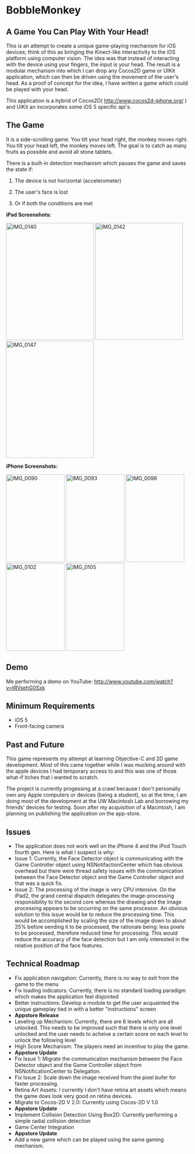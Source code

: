BobbleMonkey
============

A Game You Can Play With Your Head!
----------------------------------------

This is an attempt to create a unique game-playing mechanism for iOS devices; think of this as bringing the Kinect-like interactivity to the iOS platform using computer vision. The idea was that instead of interacting with the device using your fingers, the input is your head. The result is a modular mechanism into which I can drop any Cocos2D game or UIKit application, which can then be driven using the movement of the user's head. As a proof of concept for the idea, I have written a game which could be played with your head. 

This application is a hybrid of Cocos2D( http://www.cocos2d-iphone.org/ ) and UIKit an incorporates some iOS 5 specific api's.

The Game
--------

It is a side-scrolling game. You tilt your head right, the monkey moves right. You tilt your head left, the monkey moves left. The goal is to catch as many fruits as possible and avoid all stone tablets. 

There is a built-in detection mechanism which pauses the game and saves the state if: 

1. The device is not horizontal (accelerometer)

2. The user's face is lost

3. Or if both the conditions are met

**iPad Screenshots:**

<a href="http://www.flickr.com/photos/46486952@N02/7160779242/" title="IMG_0139 by al242, on Flickr"><img src="http://farm8.staticflickr.com/7091/7160779468_acf9939326.jpg" width="240" height="320" alt="IMG_0140"></a>
<a href="http://www.flickr.com/photos/46486952@N02/7160779882/" title="IMG_0142 by al242, on Flickr"><img src="http://farm8.staticflickr.com/7226/7160779882_27d41d2244.jpg" width="240" height="320" alt="IMG_0142"></a>
<a href="http://www.flickr.com/photos/46486952@N02/7160778606/" title="IMG_0147 by al242, on Flickr"><img src="http://farm8.staticflickr.com/7093/7160778606_44d2e0fb0e.jpg" width="240" height="320" alt="IMG_0147"></a>

**iPhone Screenshots:**

<a href="http://www.flickr.com/photos/46486952@N02/7161030800/" title="IMG_0090 by al242, on Flickr"><img src="http://farm8.staticflickr.com/7079/7161030800_04b3845e25_m.jpg" width="160" height="240" alt="IMG_0090"></a>
<a href="http://www.flickr.com/photos/46486952@N02/7161031028/" title="IMG_0093 by al242, on Flickr"><img src="http://farm8.staticflickr.com/7102/7161031028_884ee01122_m.jpg" width="160" height="240" alt="IMG_0093"></a>
<a href="http://www.flickr.com/photos/46486952@N02/7161031570/" title="IMG_0098 by al242, on Flickr"><img src="http://farm8.staticflickr.com/7229/7161031570_bd6cfe5e8c_m.jpg" width="160" height="240" alt="IMG_0098"></a>
<a href="http://www.flickr.com/photos/46486952@N02/7161031760/" title="IMG_0102 by al242, on Flickr"><img src="http://farm9.staticflickr.com/8022/7161031760_fffafbc97c_m.jpg" width="160" height="240" alt="IMG_0102"></a>
<a href="http://www.flickr.com/photos/46486952@N02/7161032122/" title="IMG_0105 by al242, on Flickr"><img src="http://farm8.staticflickr.com/7218/7161032122_a9e37572a7_m.jpg" width="160" height="240" alt="IMG_0105"></a>

Demo
----

Me performing a demo on YouTube: http://www.youtube.com/watch?v=tRVsehG0Sxk

Minimum Requirements
--------------------

* iOS 5
* Front-facing camera

Past and Future
-------------------

This game represents my attempt at learning Objective-C and 2D game development. Most of this came together while I was mucking around with the apple devices I had temporary access to and this was one of those what-if itches that i wanted to scratch. 

The project is currently progessing at a crawl because I don't personally own any Apple computers or devices (being a student), so at the time, I am doing most of the development at the UW Macintosh Lab and borrowing my friends' devices for testing. Soon after my acquisition of a Macintosh, I am planning on publishing the application on the app-store.  


Issues
------

* The application does not work well on the iPhone 4 and the iPod Touch fourth gen. Here is what I suspect is why:
 * Issue 1: Currently, the Face Detector object is communicating with the Game Controller object using NSNotifactionCenter which has obvious overhead but there were thread safety issues with the communication between the Face Detector object and the Game Controller object and that was a quick fix. 
 * Issue 2: The processing of the image is very CPU intensive. On the iPad2, the grand central dispatch delegates the image-processing responsibility to the second core whereas the drawing and the image processing appears to be occurring on the same processor. An obvious solution to this issue would be to reduce the processing time. This would be accomplished by scaling the size of the image down to about 25% before sending it to be processed, the rationale being: less pixels to be processed, therefore reduced time for processing. This would reduce the accuracy of the face detection but I am only interested in the relative position of the face features.


Technical Roadmap
----------------

* Fix application navigation: Currently, there is no way to exit from the game to the menu
* Fix loading indicators: Currently, there is no standard loading paradigm which makes the application feel disjointed
* Better instructions: Develop a module to get the user acquainted the unique gameplay tied in with a better "instructions" screen
* **Appstore Release**
* Leveling up Mechanism: Currently, there are 8 levels which are all unlocked. This needs to be improved such that there is only one level unlocked and the user needs to acheive a certain score on each level to unlock the following level 
* High Score Mechanism: The players need an incentive to play the game.
* **Appstore Update**
* Fix Issue 1: Migrate the communication mechanism between the Face Detector object and the Game Controller object from NSNotificationCenter to Delegation.
* Fix Issue 2: Scale down the image received from the pixel bufer for faster processing. 
* Retina Art Assets: I currently I don't have retina art assets which means the game does look very good on retina devices. 
* Migrate to Cocos-2D V 2.0: Currently using Cocos-2D V 1.0
* **Appstore Update**
* Implement Collision Detection Using Box2D: Currently performing a simple radial collision detection
* Game Center Integration
* **Appstore Update**
* Add a new game which can be played using the same gaming mechanism.  

